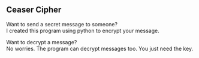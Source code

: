 ## Ceaser Cipher

Want to send a secret message to someone?  
I created this program using python to encrypt your message.

Want to decrypt a message?  
No worries. The program can decrypt messages too. You just need the key.
